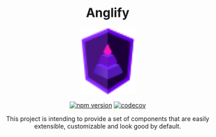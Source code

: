 <div align="center">

# Anglify

<a href="https://anglify.io" target="_blank">
    <img src="misc/anglify-logo.svg" alt="Anglify Logo" width="128" height="150"/>
</a>

[![npm version](https://badge.fury.io/js/@anglify%2Fcomponents.svg)](https://badge.fury.io/js/@anglify%2Fcomponents)
[![codecov](https://codecov.io/gh/valentingavran/anglify/branch/master/graph/badge.svg?token=NA1FLDYZI4)](https://codecov.io/gh/valentingavran/anglify)

This project is intending to provide a set of components that are easily extensible, customizable and look good by default.

</div>
